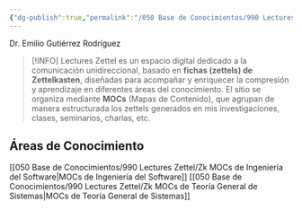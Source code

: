 ```yaml
---
{"dg-publish":true,"permalink":"/050 Base de Conocimientos/990 Lectures Zettel/Zk Lectures Zettel by EGR/","title":["Lectures Zettel"],"tags":["digitalGarden","gardenEntry"]}
---
```


Dr. Emilio Gutiérrez Rodríguez

> [!INFO] 
> Lectures Zettel es un espacio digital dedicado a la comunicación unidireccional, basado en **fichas (zettels) de Zettelkasten**, diseñadas para acompañar y enriquecer la compresión y aprendizaje en diferentes áreas del conocimiento. El sitio se organiza mediante **MOCs** (Mapas de Contenido), que agrupan de manera estructurada los zettels generados en mis investigaciones, clases, seminarios, charlas, etc.

## Áreas de Conocimiento
[[050 Base de Conocimientos/990 Lectures Zettel/Zk MOCs de Ingeniería del Software\|MOCs de Ingeniería del Software]]
[[050 Base de Conocimientos/990 Lectures Zettel/Zk MOCs de Teoría General de Sistemas\|MOCs de Teoría General de Sistemas]]
